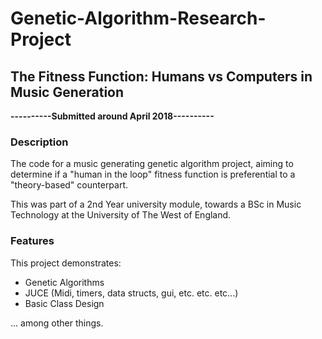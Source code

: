# Genetic-Algorithm-Research-Project
## The Fitness Function: Humans vs Computers in Music Generation

**----------Submitted around April 2018----------**

### Description
The code for a music generating genetic algorithm project, aiming to determine if a "human in the loop" fitness function is preferential to a "theory-based" counterpart. 

This was part of a 2nd Year university module, towards a BSc in Music Technology at the University of The West of England.

### Features
This project demonstrates:
* Genetic Algorithms
* JUCE (Midi, timers, data structs, gui, etc. etc. etc...)
* Basic Class Design 

... among other things.
